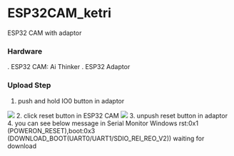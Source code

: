 # ESP32CAM_ketri
ESP32 CAM with adaptor

### Hardware
. ESP32 CAM: Ai Thinker
. ESP32 Adaptor

### Upload Step
1. push and hold IO0 button in adaptor
<img src=Doc/1_ESP32_Adaptor>
2. click reset button in ESP32 CAM
<img src=.Doc/1_ESP32_Adaptor>
3. unpush reset button in adaptor
4. you can see below message in Serial Monitor Windows
   rst:0x1 (POWERON_RESET),boot:0x3 (DOWNLOAD_BOOT(UART0/UART1/SDIO_REI_REO_V2))
   waiting for download

